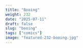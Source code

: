 ```yaml
---
title: "Booing"
weight: 232
date: "2025-07-11"
draft: false
slug: "booing"
tags: ["comics"]
image: "featured-232-booing.jpg"
---
```

